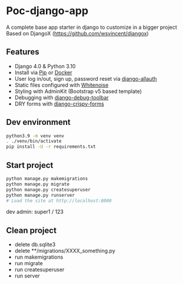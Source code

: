 # Poc-django-app

A complete base app starter in django to customize in a bigger project
Based on DjangoX (https://github.com/wsvincent/djangox)

## Features

- Django 4.0 & Python 3.10
- Install via [Pip](https://pypi.org/project/pip/) or [Docker](https://www.docker.com/)
- User log in/out, sign up, password reset via [django-allauth](https://github.com/pennersr/django-allauth)
- Static files configured with [Whitenoise](http://whitenoise.evans.io/en/stable/index.html)
- Styling with AdminKit (Bootstrap v5 based template) 
- Debugging with [django-debug-toolbar](https://github.com/jazzband/django-debug-toolbar)
- DRY forms with [django-crispy-forms](https://github.com/django-crispy-forms/django-crispy-forms)

## Dev environment

```bash
python3.9 -m venv venv
. ./venv/bin/activate
pip install -U -r requirements.txt
```

## Start project

```bash
python manage.py makemigrations
python manage.py migrate
python manage.py createsuperuser
python manage.py runserver
# Load the site at http://localhost:8000
```

dev admin: super1 / 123

## Clean project

- delete db.sqlite3
- delete **/migrations/XXXX_something.py
- run makemigrations
- run migrate
- run createsuperuser
- run server
